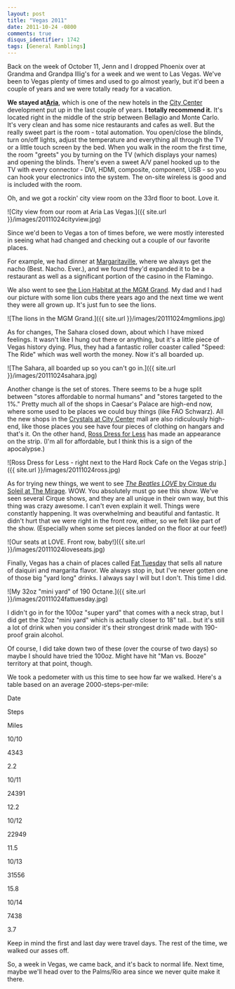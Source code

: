 ```yaml
---
layout: post
title: "Vegas 2011"
date: 2011-10-24 -0800
comments: true
disqus_identifier: 1742
tags: [General Ramblings]
---
```

Back on the week of October 11, Jenn and I dropped Phoenix over at
Grandma and Grandpa Illig's for a week and we went to Las Vegas. We've
been to Vegas plenty of times and used to go almost yearly, but it'd
been a couple of years and we were totally ready for a vacation.

**We stayed at**[**Aria**](http://www.arialasvegas.com/), which is one
of the new hotels in the [City Center](http://www.citycenter.com/)
development put up in the last couple of years. **I totally recommend
it.** It's located right in the middle of the strip between Bellagio and
Monte Carlo. It's very clean and has some nice restaurants and cafes as
well. But the really sweet part is the room - total automation. You
open/close the blinds, turn on/off lights, adjust the temperature and
everything all through the TV or a little touch screen by the bed. When
you walk in the room the first time, the room "greets" you by turning on
the TV (which displays your names) and opening the blinds. There's even
a sweet A/V panel hooked up to the TV with every connector - DVI, HDMI,
composite, component, USB - so you can hook your electronics into the
system. The on-site wireless is good and is included with the room.

Oh, and we got a rockin' city view room on the 33rd floor to boot. Love
it.

![City view from our room at Aria Las
Vegas.]({{ site.url }}/images/20111024cityview.jpg)

Since we'd been to Vegas a ton of times before, we were mostly
interested in seeing what had changed and checking out a couple of our
favorite places.

For example, we had dinner at
[Margaritaville](http://www.margaritavillelasvegas.com/), where we
always get the nacho (Best. Nacho. Ever.), and we found they'd expanded
it to be a restaurant as well as a significant portion of the casino in
the Flamingo.

We also went to see [the Lion Habitat at the MGM
Grand](http://www.mgmgrand.com/entertainment/lion-habitat.aspx). My dad
and I had our picture with some lion cubs there years ago and the next
time we went they were all grown up. It's just fun to see the lions.

![The lions in the MGM
Grand.]({{ site.url }}/images/20111024mgmlions.jpg)

As for changes, The Sahara closed down, about which I have mixed
feelings. It wasn't like I hung out there or anything, but it's a little
piece of Vegas history dying. Plus, they had a fantastic roller coaster
called "Speed: The Ride" which was well worth the money. Now it's all
boarded up.

![The Sahara, all boarded up so you can't go
in.]({{ site.url }}/images/20111024sahara.jpg)

Another change is the set of stores. There seems to be a huge split
between "stores affordable to normal humans" and "stores targeted to the
1%." Pretty much all of the shops in Caesar's Palace are high-end now,
where some used to be places we could buy things (like FAO Schwarz). All
the new shops in the [Crystals at City
Center](http://www.crystalsatcitycenter.com/) mall are also ridiculously
high-end, like those places you see have four pieces of clothing on
hangars and that's it. On the other hand, [Ross Dress for
Less](http://www.rossstores.com/) has made an appearance on the strip.
(I'm all for affordable, but I think this is a sign of the apocalypse.)

![Ross Dress for Less - right next to the Hard Rock Cafe on the Vegas
strip.]({{ site.url }}/images/20111024ross.jpg)

As for trying new things, we went to see [*The Beatles LOVE* by Cirque
du Soleil at The Mirage](http://mirage.com/entertainment/love.aspx).
WOW. You absolutely must go see this show. We've seen several Cirque
shows, and they are all unique in their own way, but this thing was
crazy awesome. I can't even explain it well. Things were constantly
happening. It was overwhelming and beautiful and fantastic. It didn't
hurt that we were right in the front row, either, so we felt like part
of the show. (Especially when some set pieces landed on the floor at our
feet!)

![Our seats at LOVE. Front row,
baby!]({{ site.url }}/images/20111024loveseats.jpg)

Finally, Vegas has a chain of places called [Fat
Tuesday](http://www.fat-tuesday.com) that sells all nature of daiquiri
and margarita flavor. We always stop in, but I've never gotten one of
those big "yard long" drinks. I always say I will but I don't. This time
I did.

![My 32oz "mini yard" of 190
Octane.]({{ site.url }}/images/20111024fattuesday.jpg)

I didn't go in for the 100oz "super yard" that comes with a neck strap,
but I did get the 32oz "mini yard" which is actually closer to 18"
tall... but it's still a lot of drink when you consider it's their
strongest drink made with 190-proof grain alcohol.

Of course, I did take down two of these (over the course of two days) so
maybe I should have tried the 100oz. Might have hit "Man vs. Booze"
territory at that point, though.

We took a pedometer with us this time to see how far we walked. Here's a
table based on an average 2000-steps-per-mile:

Date

Steps

Miles

10/10

4343

2.2

10/11

24391

12.2

10/12

22949

11.5

10/13

31556

15.8

10/14

7438

3.7

Keep in mind the first and last day were travel days. The rest of the
time, we walked our asses off.

So, a week in Vegas, we came back, and it's back to normal life. Next
time, maybe we'll head over to the Palms/Rio area since we never quite
make it there.

